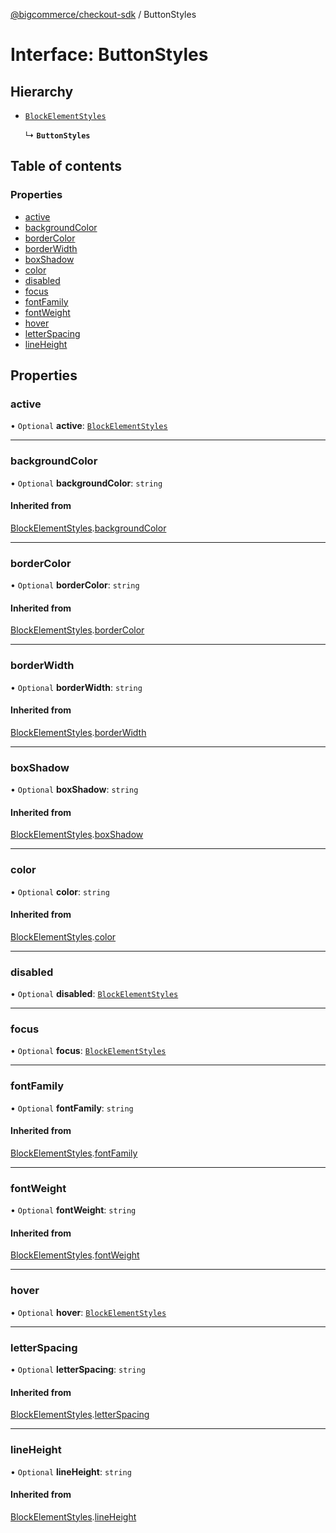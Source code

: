 [@bigcommerce/checkout-sdk](../README.md) / ButtonStyles

# Interface: ButtonStyles

## Hierarchy

- [`BlockElementStyles`](BlockElementStyles.md)

  ↳ **`ButtonStyles`**

## Table of contents

### Properties

- [active](ButtonStyles.md#active)
- [backgroundColor](ButtonStyles.md#backgroundcolor)
- [borderColor](ButtonStyles.md#bordercolor)
- [borderWidth](ButtonStyles.md#borderwidth)
- [boxShadow](ButtonStyles.md#boxshadow)
- [color](ButtonStyles.md#color)
- [disabled](ButtonStyles.md#disabled)
- [focus](ButtonStyles.md#focus)
- [fontFamily](ButtonStyles.md#fontfamily)
- [fontWeight](ButtonStyles.md#fontweight)
- [hover](ButtonStyles.md#hover)
- [letterSpacing](ButtonStyles.md#letterspacing)
- [lineHeight](ButtonStyles.md#lineheight)

## Properties

### active

• `Optional` **active**: [`BlockElementStyles`](BlockElementStyles.md)

___

### backgroundColor

• `Optional` **backgroundColor**: `string`

#### Inherited from

[BlockElementStyles](BlockElementStyles.md).[backgroundColor](BlockElementStyles.md#backgroundcolor)

___

### borderColor

• `Optional` **borderColor**: `string`

#### Inherited from

[BlockElementStyles](BlockElementStyles.md).[borderColor](BlockElementStyles.md#bordercolor)

___

### borderWidth

• `Optional` **borderWidth**: `string`

#### Inherited from

[BlockElementStyles](BlockElementStyles.md).[borderWidth](BlockElementStyles.md#borderwidth)

___

### boxShadow

• `Optional` **boxShadow**: `string`

#### Inherited from

[BlockElementStyles](BlockElementStyles.md).[boxShadow](BlockElementStyles.md#boxshadow)

___

### color

• `Optional` **color**: `string`

#### Inherited from

[BlockElementStyles](BlockElementStyles.md).[color](BlockElementStyles.md#color)

___

### disabled

• `Optional` **disabled**: [`BlockElementStyles`](BlockElementStyles.md)

___

### focus

• `Optional` **focus**: [`BlockElementStyles`](BlockElementStyles.md)

___

### fontFamily

• `Optional` **fontFamily**: `string`

#### Inherited from

[BlockElementStyles](BlockElementStyles.md).[fontFamily](BlockElementStyles.md#fontfamily)

___

### fontWeight

• `Optional` **fontWeight**: `string`

#### Inherited from

[BlockElementStyles](BlockElementStyles.md).[fontWeight](BlockElementStyles.md#fontweight)

___

### hover

• `Optional` **hover**: [`BlockElementStyles`](BlockElementStyles.md)

___

### letterSpacing

• `Optional` **letterSpacing**: `string`

#### Inherited from

[BlockElementStyles](BlockElementStyles.md).[letterSpacing](BlockElementStyles.md#letterspacing)

___

### lineHeight

• `Optional` **lineHeight**: `string`

#### Inherited from

[BlockElementStyles](BlockElementStyles.md).[lineHeight](BlockElementStyles.md#lineheight)
